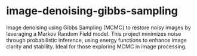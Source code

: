 # image-denoising-gibbs-sampling
Image denoising using Gibbs Sampling (MCMC) to restore noisy images by leveraging a Markov Random Field model. This project minimizes noise through probabilistic inference, using energy functions to enhance image clarity and stability. Ideal for those exploring MCMC in image processing.
